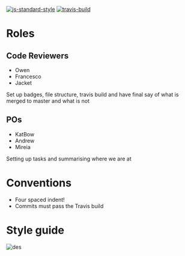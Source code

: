 [![js-standard-style](https://img.shields.io/badge/code%20style-standard-brightgreen.svg)](http://standardjs.com/)
[![travis-build](https://travis-ci.org/FAC7/amazon2.0.svg?branch=master)](https://travis-ci.org/FAC7/amazon2.0)
# Roles

## Code Reviewers
* Owen
* Francesco
* Jacket

Set up badges, file structure, travis build and have final say of what is merged to master and what is not

## POs

* KatBow
* Andrew
* Mireia

Setting up tasks and summarising where we are at

# Conventions

* Four spaced indent!
* Commits must pass the Travis build
 
# Style guide

![des](https://cloud.githubusercontent.com/assets/2573931/13844160/e7efdbb2-ec2f-11e5-8869-ab5843efde22.png)
